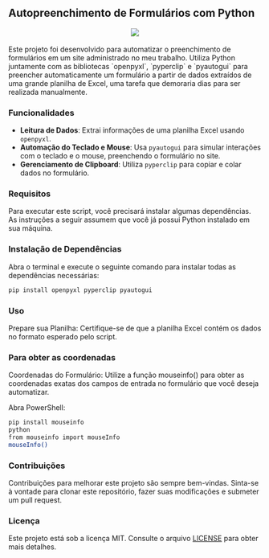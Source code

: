 ## Autopreenchimento de Formulários com Python

<div align="center">
    <img src="https://github.com/alexandrefreitass/autopreencher/assets/109884524/523ebe0f-6bff-409b-8a9b-007dd5c5c70a" />
</div>
<br/>
Este projeto foi desenvolvido para automatizar o preenchimento de formulários em um site administrado no meu trabalho. Utiliza Python juntamente com as bibliotecas `openpyxl`, `pyperclip` e `pyautogui` para preencher automaticamente um formulário a partir de dados extraídos de uma grande planilha de Excel, uma tarefa que demoraria dias para ser realizada manualmente.

### Funcionalidades

- **Leitura de Dados**: Extrai informações de uma planilha Excel usando `openpyxl`.
- **Automação do Teclado e Mouse**: Usa `pyautogui` para simular interações com o teclado e o mouse, preenchendo o formulário no site.
- **Gerenciamento de Clipboard**: Utiliza `pyperclip` para copiar e colar dados no formulário.

### Requisitos

Para executar este script, você precisará instalar algumas dependências. As instruções a seguir assumem que você já possui Python instalado em sua máquina.

### Instalação de Dependências

Abra o terminal e execute o seguinte comando para instalar todas as dependências necessárias:

```bash
pip install openpyxl pyperclip pyautogui
```

### Uso
Prepare sua Planilha: Certifique-se de que a planilha Excel contém os dados no formato esperado pelo script.

### Para obter as coordenadas
Coordenadas do Formulário: Utilize a função mouseinfo() para obter as coordenadas exatas dos campos de entrada no formulário que você deseja automatizar.

Abra PowerShell:
```bash
pip install mouseinfo
python
from mouseinfo import mouseInfo
mouseInfo()
```

### Contribuições
Contribuições para melhorar este projeto são sempre bem-vindas. Sinta-se à vontade para clonar este repositório, fazer suas modificações e submeter um pull request.

### Licença
Este projeto está sob a licença MIT. Consulte o arquivo <a href="https://github.com/alexandrefreitass/autopreencher/blob/master/LICENSE">LICENSE</a> para obter mais detalhes.
